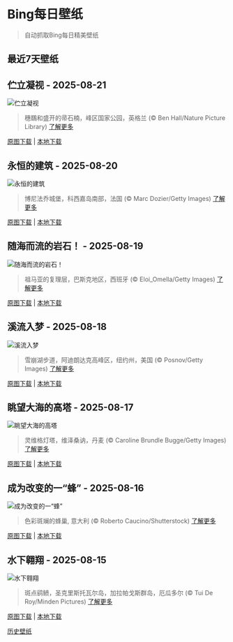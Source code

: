 # Bing每日壁纸

> 自动抓取Bing每日精美壁纸

## 最近7天壁纸

## 伫立凝视 - 2025-08-21
![伫立凝视](https://cn.bing.com/th?id=OHR.WheatearBird_ZH-CN2663965839_UHD.jpg&rf=LaDigue_UHD.jpg&pid=hp&w=3840&h=2160&rs=1&c=4)

> 穗䳭和盛开的帚石楠，峰区国家公园，英格兰 (© Ben Hall/Nature Picture Library)
> [了解更多](https://www.bing.com/search?q=%E7%A9%97%E4%B3%AD&form=hpcapt&mkt=zh-cn)

[原图下载](https://cn.bing.com/th?id=OHR.WheatearBird_ZH-CN2663965839_UHD.jpg&rf=LaDigue_UHD.jpg&pid=hp&w=3840&h=2160&rs=1&c=4) | [本地下载](images/2025/08/2025-08-21.jpg)



## 永恒的建筑 - 2025-08-20
![永恒的建筑](https://cn.bing.com/th?id=OHR.CitadelBonifacio_ZH-CN2130899430_UHD.jpg&rf=LaDigue_UHD.jpg&pid=hp&w=3840&h=2160&rs=1&c=4)

> 博尼法乔城堡，科西嘉岛南部，法国 (© Marc Dozier/Getty Images)
> [了解更多](https://www.bing.com/search?q=%E5%8D%9A%E5%B0%BC%E6%B3%95%E4%B9%94&form=hpcapt&mkt=zh-cn)

[原图下载](https://cn.bing.com/th?id=OHR.CitadelBonifacio_ZH-CN2130899430_UHD.jpg&rf=LaDigue_UHD.jpg&pid=hp&w=3840&h=2160&rs=1&c=4) | [本地下载](images/2025/08/2025-08-20.jpg)



## 随海而流的岩石！ - 2025-08-19
![随海而流的岩石！](https://cn.bing.com/th?id=OHR.GipuzcoaSummer_ZH-CN1926924422_UHD.jpg&rf=LaDigue_UHD.jpg&pid=hp&w=3840&h=2160&rs=1&c=4)

> 祖马亚的复理层，巴斯克地区，西班牙 (© Eloi_Omella/Getty Images)
> [了解更多](https://www.bing.com/search?q=%E8%A5%BF%E7%8F%AD%E7%89%99%E7%A5%96%E9%A9%AC%E4%BA%9A%E7%9A%84%E5%A4%8D%E7%90%86%E7%9F%B3&form=hpcapt&mkt=zh-cn)

[原图下载](https://cn.bing.com/th?id=OHR.GipuzcoaSummer_ZH-CN1926924422_UHD.jpg&rf=LaDigue_UHD.jpg&pid=hp&w=3840&h=2160&rs=1&c=4) | [本地下载](images/2025/08/2025-08-19.jpg)



## 溪流入梦 - 2025-08-18
![溪流入梦](https://cn.bing.com/th?id=OHR.AvalancheLake_ZH-CN1442576083_UHD.jpg&rf=LaDigue_UHD.jpg&pid=hp&w=3840&h=2160&rs=1&c=4)

> 雪崩湖步道，阿迪朗达克高峰区，纽约州，美国 (© Posnov/Getty Images)
> [了解更多](https://www.bing.com/search?q=%E7%BA%BD%E7%BA%A6%E5%B7%9E%E9%9B%AA%E5%B4%A9%E6%B9%96&form=hpcapt&mkt=zh-cn)

[原图下载](https://cn.bing.com/th?id=OHR.AvalancheLake_ZH-CN1442576083_UHD.jpg&rf=LaDigue_UHD.jpg&pid=hp&w=3840&h=2160&rs=1&c=4) | [本地下载](images/2025/08/2025-08-18.jpg)



## 眺望大海的高塔 - 2025-08-17
![眺望大海的高塔](https://cn.bing.com/th?id=OHR.LyngvigLighthouse_ZH-CN0836204503_UHD.jpg&rf=LaDigue_UHD.jpg&pid=hp&w=3840&h=2160&rs=1&c=4)

> 灵维格灯塔，维泽桑讷，丹麦 (© Caroline Brundle Bugge/Getty Images)
> [了解更多](https://www.bing.com/search?q=%E7%81%AF%E5%A1%94&form=hpcapt&mkt=zh-cn)

[原图下载](https://cn.bing.com/th?id=OHR.LyngvigLighthouse_ZH-CN0836204503_UHD.jpg&rf=LaDigue_UHD.jpg&pid=hp&w=3840&h=2160&rs=1&c=4) | [本地下载](images/2025/08/2025-08-17.jpg)



## 成为改变的一“蜂” - 2025-08-16
![成为改变的一“蜂”](https://cn.bing.com/th?id=OHR.ColorfulBeehives_ZH-CN0180195770_UHD.jpg&rf=LaDigue_UHD.jpg&pid=hp&w=3840&h=2160&rs=1&c=4)

> 色彩斑斓的蜂巢, 意大利 (© Roberto Caucino/Shutterstock)
> [了解更多](https://www.bing.com/search?q=%E8%9C%9C%E8%9C%82&form=hpcapt&mkt=zh-cn)

[原图下载](https://cn.bing.com/th?id=OHR.ColorfulBeehives_ZH-CN0180195770_UHD.jpg&rf=LaDigue_UHD.jpg&pid=hp&w=3840&h=2160&rs=1&c=4) | [本地下载](images/2025/08/2025-08-16.jpg)



## 水下翱翔 - 2025-08-15
![水下翱翔](https://cn.bing.com/th?id=OHR.SpottedEagleRay_ZH-CN9894613260_UHD.jpg&rf=LaDigue_UHD.jpg&pid=hp&w=3840&h=2160&rs=1&c=4)

> 斑点鹞鲼，圣克里斯托瓦尔岛‌，‌加拉帕戈斯群岛，厄瓜多尔 (© Tui De Roy/Minden Pictures)
> [了解更多](https://www.bing.com/search?q=%E6%96%91%E7%82%B9%E9%B9%9E%E9%B2%BC&form=hpcapt&mkt=zh-cn)

[原图下载](https://cn.bing.com/th?id=OHR.SpottedEagleRay_ZH-CN9894613260_UHD.jpg&rf=LaDigue_UHD.jpg&pid=hp&w=3840&h=2160&rs=1&c=4) | [本地下载](images/2025/08/2025-08-15.jpg)



[历史壁纸](images/)

